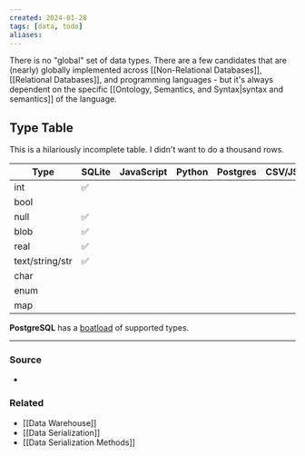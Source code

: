 ```yaml
---
created: 2024-01-28
tags: [data, todo]
aliases:
---
```

There is no "global" set of data types. There are a few candidates that are (nearly) globally implemented across [[Non-Relational Databases]], [[Relational Databases]], and programming languages - but it's always dependent on the specific [[Ontology, Semantics, and Syntax|syntax and semantics]] of the language. 

## Type Table
This is a hilariously incomplete table. I didn't want to do a thousand rows. 

| Type | SQLite | JavaScript | Python | Postgres | CSV/JSON |
| ---- | ---- | ---- | ---- | ---- | ---- |
| int | ✅ |  |  |  |  |
| bool |  |  |  |  |  |
| null | ✅ |  |  |  |  |
| blob | ✅ |  |  |  |  |
| real | ✅ |  |  |  |  |
| text/string/str | ✅ |  |  |  |  |
| char |  |  |  |  |  |
| enum |  |  |  |  |  |
| map |  |  |  |  |  |

**PostgreSQL** has a [boatload](https://www.postgresql.org/docs/current/datatype.html) of supported types. 

****
### Source
- 

### Related
- [[Data Warehouse]]
- [[Data Serialization]]
- [[Data Serialization Methods]]